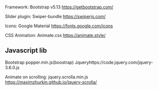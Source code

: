 Framework: Bootstrap v5.13
https://getbootstrap.com/

Slider plugin: Swiper-bundle
https://swiperjs.com/

Icons: Google Material
https://fonts.google.com/icons

CSS Animation: Animate.css
https://animate.style/

Javascript lib
-------------
Bootstrap popper.min.js(boostrap)
Jqueryhttps://code.jquery.com/jquery-3.6.0.js

Animate on scrolling: jquery.scrolla.min.js
https://maximzhurkin.github.io/jquery-scrolla/
